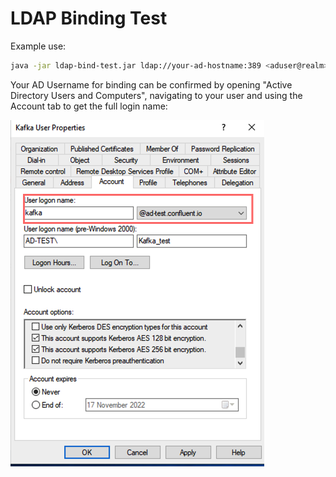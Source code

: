 # LDAP Binding Test

Example use:

```bash
java -jar ldap-bind-test.jar ldap://your-ad-hostname:389 <aduser@realm> <aduser-password>
```
Your AD Username for binding can be confirmed by opening "Active Directory Users and Computers", navigating to your user and using the Account tab to get the full login name:

![Example User](src/main/resources/example-ldap-user.png)